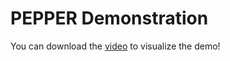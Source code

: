 # PEPPER Demonstration

You can download the [video](https://github.com/future-proof-iot/PEPPER/raw/main/PEPPER_demo_video.mp4) to visualize the demo!
